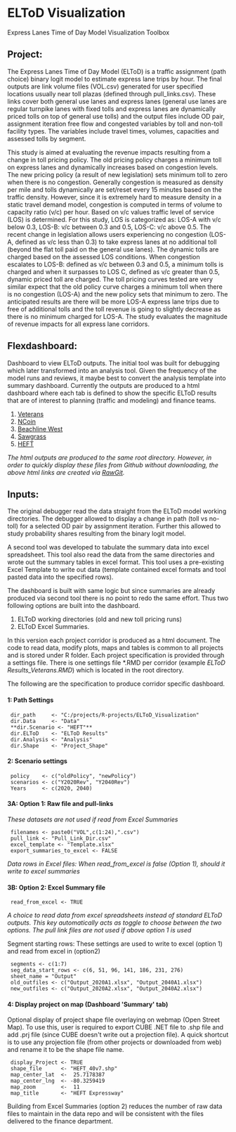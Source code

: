 # ELToD Visualization
Express Lanes Time of Day Model Visualization Toolbox

## Project:
The Express Lanes Time of Day Model (ELToD) is a traffic assignment (path choice) binary logit model to estimate express lane trips by hour. The final outputs are link volume files (VOL.csv) generated for user specified locations usually near toll plazas (defined through pull_links.csv). These links cover both general use lanes and express lanes (general use lanes are regular turnpike lanes with fixed tolls and express lanes are dynamically priced tolls on top of general use tolls) and the output files include OD pair, assignment iteration free flow and congested variables by toll and non-toll facility types. The variables include travel times, volumes, capacities and assessed tolls by segment.

This study is aimed at evaluating the revenue impacts resulting from a change in toll pricing policy. The old pricing policy charges a minimum toll on express lanes and dynamically increases based on congestion levels. The new pricing policy (a result of new legislation) sets minimum toll to zero when there is no congestion. Generally congestion is measured as density per mile and tolls dynamically are set/reset every 15 minutes based on the traffic density. However, since it is extremely hard to measure density in a static travel demand model, congestion is computed in terms of volume to capacity ratio (v/c) per hour. Based on v/c values traffic level of service (LOS) is determined. For this study, LOS is categorized as: LOS-A with v/c below 0.3, LOS-B: v/c between 0.3 and 0.5, LOS-C: v/c above 0.5. The recent change in legislation allows users experiencing no congestion (LOS-A, defined as v/c less than 0.3) to take express lanes at no additional toll (beyond the flat toll paid on the general use lanes). The dynamic tolls are charged based on the assessed LOS conditions. When congestion escalates to LOS-B: defined as v/c between 0.3 and 0.5, a minimum tolls is charged and when it surpasses to LOS C, defined as v/c greater than 0.5, dynamic priced toll are charged.  The toll pricing curves tested are very similar expect that the old policy curve charges a minimum toll when there is no congestion (LOS-A) and the new policy sets that minimum to zero. The anticipated results are there will be more LOS-A express lane trips due to free of additional tolls and the toll revenue is going to slightly decrease as there is no minimum charged for LOS-A. The study evaluates the magnitude of revenue impacts for all express lane corridors.


## Flexdashboard:
Dashboard to view ELToD outputs. The initial tool was built for debugging which later transformed into an analysis tool. Given the frequency of the model runs and reviews, it maybe best to convert the analysis template into summary dashboard.  Currently the outputs are produced to a html dashboard where each tab is defined to show the specific ELToD results that are of interest to planning (traffic and modeling) and finance teams.

1. [Veterans](https://cdn.rawgit.com/4Step/ELToD_Visualization/e1290453/ELToD_Results_Veterans.html)
2. [NCoin](https://cdn.rawgit.com/4Step/ELToD_Visualization/e1290453/ELToD_Results_NCoin.html)
3. [Beachline  West](https://cdn.rawgit.com/4Step/ELToD_Visualization/e1290453/ELToD_Results_BLW.html)
4. [Sawgrass](https://cdn.rawgit.com/4Step/ELToD_Visualization/e1290453/ELToD_Results_Sawgrass.html)
5. [HEFT](https://cdn.rawgit.com/4Step/ELToD_Visualization/e1290453/ELToD_Results_HEFT.html)

*The html outputs are produced to the same root directory. However, in order to quickly display these files from Github without downloading, the above html links are created via [RawGit](http://rawgit.com/).*

## Inputs:
The original debugger read the data straight from the ELToD model working directories. The debugger allowed to display a change in path (toll vs no-toll) for a selected OD pair by assignment iteration. Further this allowed to study probability shares resulting from the binary logit model.

A second tool was developed to tabulate the summary data into excel spreadsheet. This tool also read the data from the same directories and wrote out the summary tables in excel format. This tool uses a pre-existing Excel Template to write out data (template contained excel formats and tool pasted data into the specified rows).

The dashboard is built with same logic but since summaries are already produced via second tool there is no point to redo the same effort. Thus two following options are built into the dashboard.

1. ELToD working directories (old and new toll pricing runs)
2. ELToD Excel Summaries.

In this version each project corridor is produced as a html document. The code to read data, modify plots, maps and tables is common to all projects and is stored under R folder. Each project specification is provided through a settings file. There is one settings file \*.RMD per corridor (example *ELToD Results_Veterans.RMD*) which is located in the root directory.

The following are the specification to produce corridor specific dashboard.

#### 1: Path Settings
     dir_path     <- "C:/projects/R-projects/ELToD_Visualization"  
     dir.Data     <- "Data"  
     **dir.Scenario <- "HEFT"**  
     dir.ELToD    <- "ELToD Results"  
     dir.Analysis <- "Analysis"  
     dir.Shape    <- "Project_Shape"  

#### 2: Scenario settings
     policy    <- c("oldPolicy", "newPolicy")  
     scenarios <- c("Y2020Rev", "Y2040Rev")  
     Years     <- c(2020, 2040)  

#### 3A: Option 1: Raw file and pull-links
*These datasets are not used if read from Excel Summaries*  

     filenames <- paste0("VOL",c(1:24),".csv")  
     pull_link <- "Pull_Link_Dir.csv"  
     excel_template <- "Template.xlsx"  
     export_summaries_to_excel <- FALSE
 *Data rows in Excel files: When read_from_excel is false (Option 1), should it write to excel summaries*  

#### 3B: Option 2: Excel Summary file
     read_from_excel <- TRUE
 *A choice to read data from excel spreadsheets instead of standard ELToD outputs. This key automatically acts as toggle to choose between the two options. The pull link files are not used if above option 1 is used*  

Segment starting rows: These settings are used to write to excel (option 1) and read from excel in (option2)  

     segments <- c(1:7)  
     seg_data_start_rows <- c(6, 51, 96, 141, 186, 231, 276)  
     sheet_name = "Output"  
     old_outfiles <- c("Output_2020A1.xlsx", "Output_2040A1.xlsx")  
     new_outfiles <- c("Output_2020A2.xlsx", "Output_2040A2.xlsx")  

#### 4: Display project on map (Dashboard 'Summary' tab)
Optional display of project shape file overlaying on webmap (Open Street Map). To use this, user is required to export CUBE .NET file to .shp file and add .prj file (since CUBE doesn't write out a projection file). A quick shortcut is to use any projection file (from other projects or downloaded from web) and rename it to be the shape file name.  

     display_Project <- TRUE  
     shape_file      <- "HEFT_40v7.shp"  
     map_center_lat  <-  25.7178387  
     map_center_lng  <- -80.3259419  
     map_zoom        <-  11  
     map_title       <- "HEFT Expressway"    

Building from Excel Summaries (option 2) reduces the number of raw data files to maintain in the data repo and will be consistent with the files delivered to the finance department.
